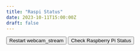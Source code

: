 ```yaml
---
title: "Raspi Status"
date: 2023-10-11T15:00:00Z
draft: false
---
```


<button id="restartButton">Restart webcam_stream</button>
<button id="statusButton">Check Raspberry Pi Status</button>
<div id="statusResult"></div>

<script>
document.getElementById('statusButton').addEventListener('click', function() {
    fetch('/raspi_status', {
        method: 'POST'
    })
    .then(response => response.text())
    .then(data => {
        document.getElementById('statusResult').innerText = data;
    })
    .catch(error => console.error('Error:', error));
});
document.getElementById('restartButton').addEventListener('click', function() {
    fetch('/raspi_restart_webcam', {
        method: 'POST'
    })
    .then(response => response.text())
    .then(data => {
        document.getElementById('statusResult').innerText = data;
    })
    .catch(error => console.error('Error:', error));
});
</script>
